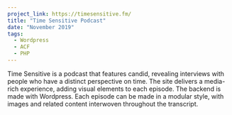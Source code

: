 ```yaml
---
project_link: https://timesensitive.fm/
title: "Time Sensitive Podcast"
date: "November 2019"
tags:
  - Wordpress
  - ACF
  - PHP
---
```


Time Sensitive is a podcast that features candid, revealing interviews with people who have a distinct perspective on time. The site delivers a media-rich experience, adding visual elements to each episode. The backend is made with Wordpress. Each episode can be made in a modular style, with images and related content interwoven throughout the transcript.

